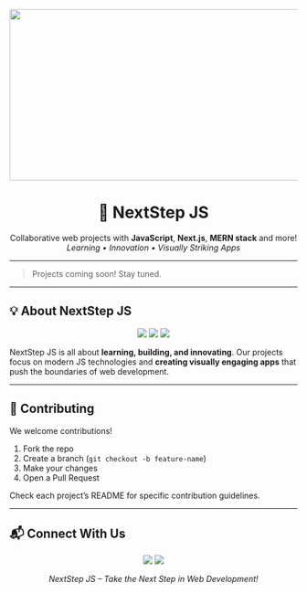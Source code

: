 <p align="center">
  <a href="https://youtu.be/Eh2eFk6f9zc">
    <img src="https://i.pinimg.com/originals/16/72/20/167220fb4f5d929ccffbf2751183baf1.gif?raw=true" width="1500" height="300" alt="MasterHead GIF"/>
  </a>
</p>
<h1 align="center">🚀 NextStep JS</h1>
<p align="center">
  Collaborative web projects with <b>JavaScript</b>, <b>Next.js</b>, <b>MERN stack</b> and more!<br/>
  <i>Learning • Innovation • Visually Striking Apps</i>
</p>

---

> Projects coming soon! Stay tuned.  

---

## 💡 About NextStep JS
<p align="center">
  <img src="https://img.shields.io/badge/JavaScript-F7DF1E?style=for-the-badge&logo=javascript&logoColor=black" />
  <img src="https://img.shields.io/badge/Next.js-000000?style=for-the-badge&logo=next.js&logoColor=white" />
  <img src="https://img.shields.io/badge/MERN-2A2A2A?style=for-the-badge&logo=mongodb&logoColor=green" />
</p>

NextStep JS is all about **learning, building, and innovating**. Our projects focus on modern JS technologies and **creating visually engaging apps** that push the boundaries of web development.

---

## 🤝 Contributing
We welcome contributions!  
1. Fork the repo  
2. Create a branch (`git checkout -b feature-name`)  
3. Make your changes  
4. Open a Pull Request  

Check each project’s README for specific contribution guidelines.  

---

## 📬 Connect With Us
<p align="center">
  <a href="https://github.com/NextStepJS"><img src="https://img.shields.io/badge/GitHub-181717?style=for-the-badge&logo=github&logoColor=white" /></a>
  <a href="mailto:your-amanrai2002acr@gmail.com"><img src="https://img.shields.io/badge/Email-D14836?style=for-the-badge&logo=gmail&logoColor=white" /></a>
</p>

<p align="center">
  <i>NextStep JS – Take the Next Step in Web Development!</i>
</p>

